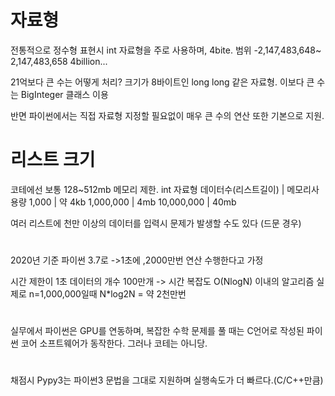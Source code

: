 # 자료형
전통적으로 정수형 표현시 int 자료형을 주로 사용하며,
4bite.
범위 -2,147,483,648~ 2,147,483,658
4billion...

21억보다 큰 수는 어떻게 처리?
크기가 8바이트인 long long 같은 자료형.
이보다 큰 수는 BigInteger 클래스 이용

반면 파이썬에서는 직접 자료형 지정할 필요없이 매우 큰 수의 연산 또한 기본으로 지원.

# 리스트 크기
코테에선 보통 128~512mb 메모리 제한.
int 자료형 데이터수(리스트길이) | 메모리사용량
1,000 | 약 4kb
1,000,000 | 4mb
10,000,000 | 40mb

여러 리스트에 천만 이상의 데이터를 입력시 문제가 발생할 수도 있다
(드문 경우)


# 
2020년 기준 파이썬 3.7로 ->1초에 ,2000만번 연산 수행한다고 가정

시간 제한이 1초
데이터의 개수 100만개 -> 시간 복잡도 O(NlogN) 이내의 알고리즘
실제로
n=1,000,000일때 N*log2N = 약 2천만번

#
실무에서 파이썬은 GPU를 연동하며, 복잡한 수학 문제를 풀 때는 C언어로 작성된 파이썬 코어 소프트웨어가 동작한다. 그러나 코테는 아니당.

# 
채점시 Pypy3는 파이썬3 문법을 그대로 지원하며 실행속도가 더 빠르다.(C/C++만큼)